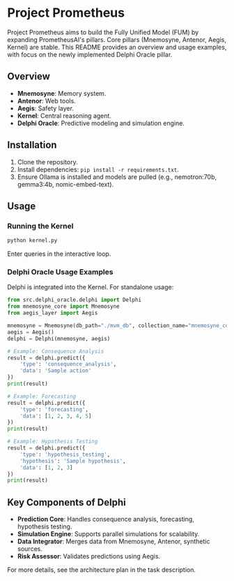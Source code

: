 # Project Prometheus

Project Prometheus aims to build the Fully Unified Model (FUM) by expanding PrometheusAI's pillars. Core pillars (Mnemosyne, Antenor, Aegis, Kernel) are stable. This README provides an overview and usage examples, with focus on the newly implemented Delphi Oracle pillar.

## Overview

- **Mnemosyne**: Memory system.
- **Antenor**: Web tools.
- **Aegis**: Safety layer.
- **Kernel**: Central reasoning agent.
- **Delphi Oracle**: Predictive modeling and simulation engine.

## Installation

1. Clone the repository.
2. Install dependencies: `pip install -r requirements.txt`.
3. Ensure Ollama is installed and models are pulled (e.g., nemotron:70b, gemma3:4b, nomic-embed-text).

## Usage

### Running the Kernel

```bash
python kernel.py
```

Enter queries in the interactive loop.

### Delphi Oracle Usage Examples

Delphi is integrated into the Kernel. For standalone usage:

```python
from src.delphi_oracle.delphi import Delphi
from mnemosyne_core import Mnemosyne
from aegis_layer import Aegis

mnemosyne = Mnemosyne(db_path="./mvm_db", collection_name="mnemosyne_core", model="nomic-embed-text")
aegis = Aegis()
delphi = Delphi(mnemosyne, aegis)

# Example: Consequence Analysis
result = delphi.predict({
    'type': 'consequence_analysis',
    'data': 'Sample action'
})
print(result)

# Example: Forecasting
result = delphi.predict({
    'type': 'forecasting',
    'data': [1, 2, 3, 4, 5]
})
print(result)

# Example: Hypothesis Testing
result = delphi.predict({
    'type': 'hypothesis_testing',
    'hypothesis': 'Sample hypothesis',
    'data': [1, 2, 3]
})
print(result)
```

## Key Components of Delphi

- **Prediction Core**: Handles consequence analysis, forecasting, hypothesis testing.
- **Simulation Engine**: Supports parallel simulations for scalability.
- **Data Integrator**: Merges data from Mnemosyne, Antenor, synthetic sources.
- **Risk Assessor**: Validates predictions using Aegis.

For more details, see the architecture plan in the task description.

